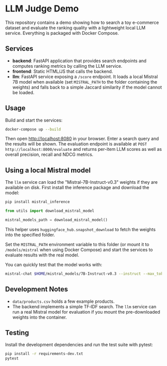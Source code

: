 # LLM Judge Demo

This repository contains a demo showing how to search a toy e-commerce
dataset and evaluate the ranking quality with a lightweight local LLM
service. Everything is packaged with Docker Compose.

## Services

- **backend**: FastAPI application that provides search endpoints and
  computes ranking metrics by calling the LLM service.
- **frontend**: Static HTML/JS that calls the backend.
- **llm**: FastAPI service exposing a `/score` endpoint. It loads a local
  Mistral 7B model when available (set `MISTRAL_PATH` to the folder
  containing the weights) and falls back to a simple Jaccard similarity
  if the model cannot be loaded.

## Usage

Build and start the services:

```bash
docker-compose up --build
```

Then open <http://localhost:8080> in your browser. Enter a search query
and the results will be shown. The evaluation endpoint is available at
`POST http://localhost:8000/evaluate` and returns per-item LLM scores as
well as overall precision, recall and NDCG metrics.

## Using a local Mistral model

The `llm` service can load the "Mistral-7B-Instruct-v0.3" weights if they
are available on disk. First install the inference package and download
the model:

```bash
pip install mistral_inference
```

```python
from utils import download_mistral_model

mistral_models_path = download_mistral_model()
```
This helper uses `huggingface_hub.snapshot_download` to fetch the weights into the specified folder.

Set the `MISTRAL_PATH` environment variable to this folder (or mount it
to `/models/mistral` when using Docker Compose) and start the services
to evaluate results with the real model.

You can quickly test that the model works with:

```bash
mistral-chat $HOME/mistral_models/7B-Instruct-v0.3 --instruct --max_tokens 256
```

## Development Notes

- `data/products.csv` holds a few example products.
- The backend implements a simple TF‑IDF search. The `llm` service can
  run a real Mistral model for evaluation if you mount the pre-downloaded
  weights into the container.

## Testing

Install the development dependencies and run the test suite with pytest:

```bash
pip install -r requirements-dev.txt
pytest
```
